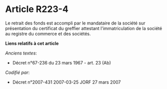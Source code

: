 # Article R223-4

Le retrait des fonds est accompli par le mandataire de la société sur présentation du certificat du greffier attestant
l'immatriculation de la société au registre du commerce et des sociétés.

**Liens relatifs à cet article**

_Anciens textes_:

  - Décret n°67-236 du 23 mars 1967 - art. 23 (Ab)

_Codifié par_:

  - Décret n°2007-431 2007-03-25 JORF 27 mars 2007
